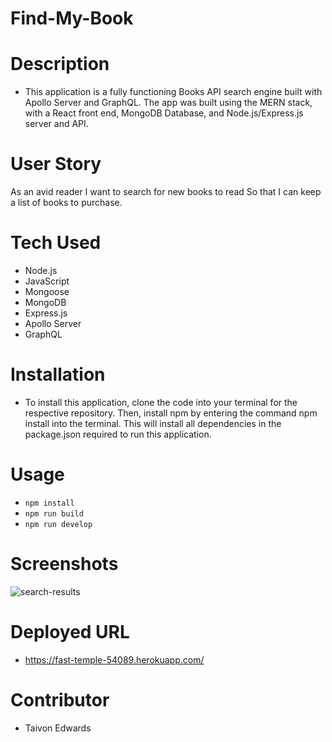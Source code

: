 # Find-My-Book

# Description
* This application is a fully functioning Books API search engine built with Apollo Server and GraphQL. The app was built using the MERN stack, with a React front end, MongoDB Database, and Node.js/Express.js server and API. 

# User Story
  As an avid reader
  I want to search for new books to read
  So that I can keep a list of books to purchase.

# Tech Used
* Node.js
* JavaScript
* Mongoose
* MongoDB
* Express.js
* Apollo Server
* GraphQL 

# Installation
* To install this application, clone the code into your terminal for the respective repository. Then, install npm by entering the command npm install into the terminal. This will install all dependencies in the package.json required to run this application.

# Usage
* `npm install`
* `npm run build`
* `npm run develop` 

# Screenshots
 ![search-results](https://user-images.githubusercontent.com/92614793/171967147-16215858-2347-4fa0-bf64-89e6a940450f.JPG)

# Deployed URL
* https://fast-temple-54089.herokuapp.com/

# Contributor
* Taivon Edwards
